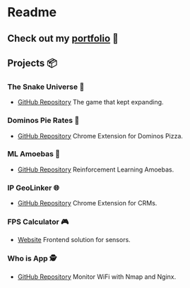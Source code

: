 # Readme

## Check out my [**portfolio**](https://ozmerchavy.github.io) 🚀

## Projects 📦

### The Snake Universe 🐍
- [GitHub Repository](https://github.com/ozmerchavy/snake)
The game that kept expanding.

### Dominos Pie Rates 🍕
- [GitHub Repository](https://github.com/ozmerchavy/dominos-pie-rates)
Chrome Extension for Dominos Pizza.

### ML Amoebas 🧠
- [GitHub Repository](https://github.com/ozmerchavy/reinforcement-learning-amoebas)
Reinforcement Learning Amoebas.

### IP GeoLinker 🌐
- [GitHub Repository](https://github.com/ozmerchavy/getIPLocation)
Chrome Extension for CRMs.

### FPS Calculator 🎮
- [Website](https://kayacameras.com/fps-calculator/)
Frontend solution for sensors.

### Who is App 🕵️
- [GitHub Repository](https://github.com/ozmerchavy/who-is-app)
Monitor WiFi with Nmap and Nginx.

